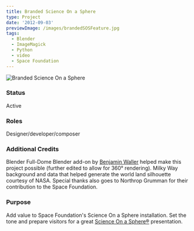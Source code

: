 ```yaml
---
title: Branded Science On a Sphere
type: Project
date: '2012-09-03'
previewImage: /images/brandedSOSFeature.jpg
tags:
  - Blender
  - ImageMagick
  - Python
  - video
  - Space Foundation
---
```

![Branded Science On a Sphere](/images/000838Top.jpg)

### Status

Active

### Roles

Designer/developer/composer

### Additional Credits

Blender Full-Dome Blender add-on by [Benjamin Waller](https://github.com/Benni-chan) helped make this project possible (further edited to allow for 360° rendering). Milky Way background and data that helped generate the world land silhouette courtesy of NASA. Special thanks also goes to Northrop Grumman for their contribution to the Space Foundation.

### Purpose

Add value to Space Foundation's Science On a Sphere installation. Set the tone and prepare visitors for a great [Science On a Sphere®](http://sos.noaa.gov/What_is_SOS/index.html) presentation.
